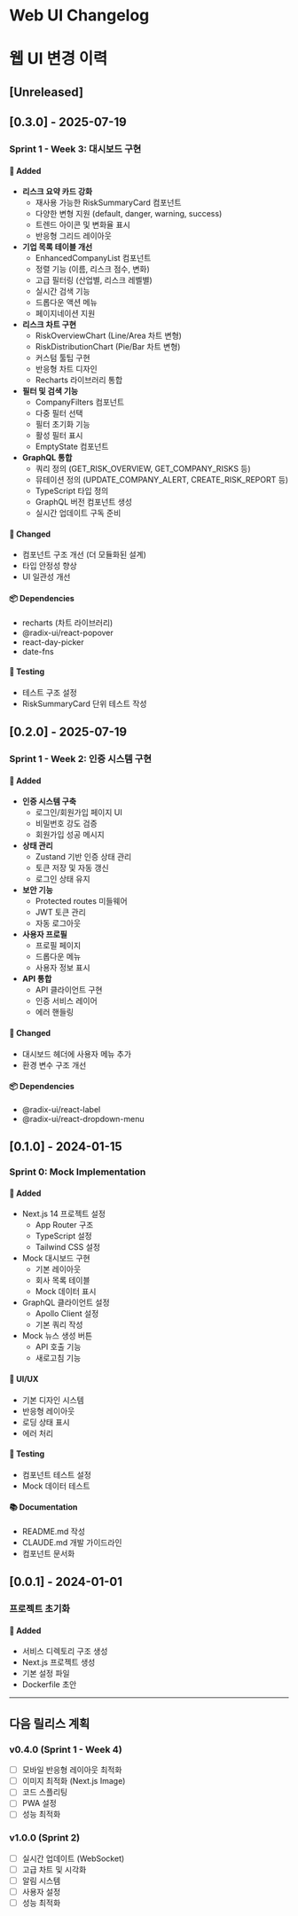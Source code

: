 # Web UI Changelog
# 웹 UI 변경 이력

## [Unreleased]

## [0.3.0] - 2025-07-19

### Sprint 1 - Week 3: 대시보드 구현

#### 🚀 Added
- **리스크 요약 카드 강화**
  - 재사용 가능한 RiskSummaryCard 컴포넌트
  - 다양한 변형 지원 (default, danger, warning, success)
  - 트렌드 아이콘 및 변화율 표시
  - 반응형 그리드 레이아웃
- **기업 목록 테이블 개선**
  - EnhancedCompanyList 컴포넌트
  - 정렬 기능 (이름, 리스크 점수, 변화)
  - 고급 필터링 (산업별, 리스크 레벨별)
  - 실시간 검색 기능
  - 드롭다운 액션 메뉴
  - 페이지네이션 지원
- **리스크 차트 구현**
  - RiskOverviewChart (Line/Area 차트 변형)
  - RiskDistributionChart (Pie/Bar 차트 변형)
  - 커스텀 툴팁 구현
  - 반응형 차트 디자인
  - Recharts 라이브러리 통합
- **필터 및 검색 기능**
  - CompanyFilters 컴포넌트
  - 다중 필터 선택
  - 필터 초기화 기능
  - 활성 필터 표시
  - EmptyState 컴포넌트
- **GraphQL 통합**
  - 쿼리 정의 (GET_RISK_OVERVIEW, GET_COMPANY_RISKS 등)
  - 뮤테이션 정의 (UPDATE_COMPANY_ALERT, CREATE_RISK_REPORT 등)
  - TypeScript 타입 정의
  - GraphQL 버전 컴포넌트 생성
  - 실시간 업데이트 구독 준비

#### 🔧 Changed
- 컴포넌트 구조 개선 (더 모듈화된 설계)
- 타입 안정성 향상
- UI 일관성 개선

#### 📦 Dependencies
- recharts (차트 라이브러리)
- @radix-ui/react-popover
- react-day-picker
- date-fns

#### 🧪 Testing
- 테스트 구조 설정
- RiskSummaryCard 단위 테스트 작성

## [0.2.0] - 2025-07-19

### Sprint 1 - Week 2: 인증 시스템 구현

#### 🚀 Added
- **인증 시스템 구축**
  - 로그인/회원가입 페이지 UI
  - 비밀번호 강도 검증
  - 회원가입 성공 메시지
- **상태 관리**
  - Zustand 기반 인증 상태 관리
  - 토큰 저장 및 자동 갱신
  - 로그인 상태 유지
- **보안 기능**
  - Protected routes 미들웨어
  - JWT 토큰 관리
  - 자동 로그아웃
- **사용자 프로필**
  - 프로필 페이지
  - 드롭다운 메뉴
  - 사용자 정보 표시
- **API 통합**
  - API 클라이언트 구현
  - 인증 서비스 레이어
  - 에러 핸들링

#### 🔧 Changed
- 대시보드 헤더에 사용자 메뉴 추가
- 환경 변수 구조 개선

#### 📦 Dependencies
- @radix-ui/react-label
- @radix-ui/react-dropdown-menu

## [0.1.0] - 2024-01-15

### Sprint 0: Mock Implementation

#### 🚀 Added
- Next.js 14 프로젝트 설정
  - App Router 구조
  - TypeScript 설정
  - Tailwind CSS 설정
- Mock 대시보드 구현
  - 기본 레이아웃
  - 회사 목록 테이블
  - Mock 데이터 표시
- GraphQL 클라이언트 설정
  - Apollo Client 설정
  - 기본 쿼리 작성
- Mock 뉴스 생성 버튼
  - API 호출 기능
  - 새로고침 기능

#### 🎨 UI/UX
- 기본 디자인 시스템
- 반응형 레이아웃
- 로딩 상태 표시
- 에러 처리

#### 🧪 Testing
- 컴포넌트 테스트 설정
- Mock 데이터 테스트

#### 📚 Documentation
- README.md 작성
- CLAUDE.md 개발 가이드라인
- 컴포넌트 문서화

## [0.0.1] - 2024-01-01

### 프로젝트 초기화

#### 🚀 Added
- 서비스 디렉토리 구조 생성
- Next.js 프로젝트 생성
- 기본 설정 파일
- Dockerfile 초안

---

## 다음 릴리스 계획

### v0.4.0 (Sprint 1 - Week 4)
- [ ] 모바일 반응형 레이아웃 최적화
- [ ] 이미지 최적화 (Next.js Image)
- [ ] 코드 스플리팅
- [ ] PWA 설정
- [ ] 성능 최적화

### v1.0.0 (Sprint 2)
- [ ] 실시간 업데이트 (WebSocket)
- [ ] 고급 차트 및 시각화
- [ ] 알림 시스템
- [ ] 사용자 설정
- [ ] 성능 최적화